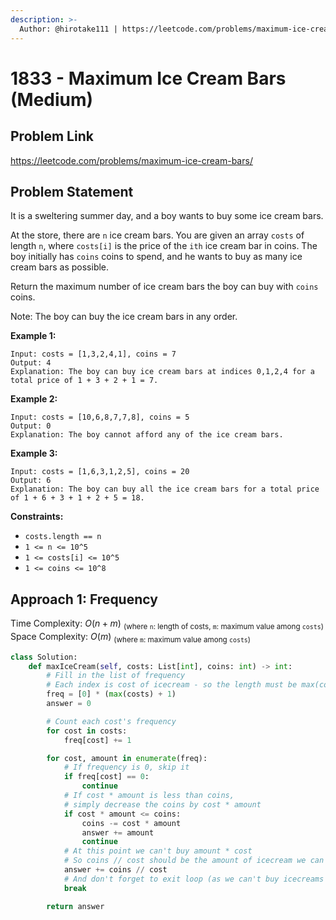 ```yaml
---
description: >-
  Author: @hirotake111 | https://leetcode.com/problems/maximum-ice-cream-bars/
---
```


# 1833 - Maximum Ice Cream Bars (Medium)

## Problem Link

https://leetcode.com/problems/maximum-ice-cream-bars/

## Problem Statement

It is a sweltering summer day, and a boy wants to buy some ice cream bars.

At the store, there are `n` ice cream bars. You are given an array `costs` of length `n`, where `costs[i]` is the price of the `ith` ice cream bar in coins. The boy initially has `coins` coins to spend, and he wants to buy as many ice cream bars as possible.

Return the maximum number of ice cream bars the boy can buy with `coins` coins.

Note: The boy can buy the ice cream bars in any order.

**Example 1:**

```
Input: costs = [1,3,2,4,1], coins = 7
Output: 4
Explanation: The boy can buy ice cream bars at indices 0,1,2,4 for a total price of 1 + 3 + 2 + 1 = 7.
```

**Example 2:**

```
Input: costs = [10,6,8,7,7,8], coins = 5
Output: 0
Explanation: The boy cannot afford any of the ice cream bars.
```

**Example 3:**

```
Input: costs = [1,6,3,1,2,5], coins = 20
Output: 6
Explanation: The boy can buy all the ice cream bars for a total price of 1 + 6 + 3 + 1 + 2 + 5 = 18.
```

**Constraints:**

- `costs.length == n`
- `1 <= n <= 10^5`
- `1 <= costs[i] <= 10^5`
- `1 <= coins <= 10^8`

## Approach 1: Frequency

Time Complexity: $O(n + m)$ <sub>(where `n`: length of costs, `m`: maximum value among `costs`)</sub> Space Complexity: $O(m)$ <sub>(where `m`: maximum value among `costs`)</sub>

<Tabs>
<TabItem value="py" label="Python">
<SolutionAuthor name="@hirotake111"/>

```py
class Solution:
    def maxIceCream(self, costs: List[int], coins: int) -> int:
        # Fill in the list of frequency
        # Each index is cost of icecream - so the length must be max(costs) + 1
        freq = [0] * (max(costs) + 1)
        answer = 0

        # Count each cost's frequency
        for cost in costs:
            freq[cost] += 1

        for cost, amount in enumerate(freq):
            # If frequency is 0, skip it
            if freq[cost] == 0:
                continue
            # If cost * amount is less than coins,
            # simply decrease the coins by cost * amount
            if cost * amount <= coins:
                coins -= cost * amount
                answer += amount
                continue
            # At this point we can't buy amount * cost
            # So coins // cost should be the amount of icecream we can buy
            answer += coins // cost
            # And don't forget to exit loop (as we can't buy icecreams anymore)
            break

        return answer
```

</TabItem>
</Tabs>
